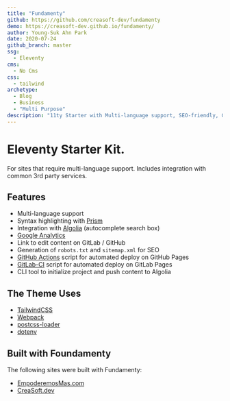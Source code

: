 ```yaml
---
title: "Fundamenty"
github: https://github.com/creasoft-dev/fundamenty
demo: https://creasoft-dev.github.io/fundamenty/
author: Young-Suk Ahn Park
date: 2020-07-24
github_branch: master 
ssg:
  - Eleventy
cms:
  - No Cms
css:
  - tailwind
archetype:
  - Blog
  - Business
  - "Multi Purpose"
description: "11ty Starter with Multi-language support, SEO-friendly, GitHub/GitLab Pages-ready"
---
```


# Eleventy Starter Kit.

For sites that require multi-language support. Includes integration with common 3rd party services.

## Features
- Multi-language support
- Syntax highlighting with [Prism](https://prismjs.com/)
- Integration with [Algolia](https://www.algolia.com/) (autocomplete search box)
- [Google Analytics](https://analytics.google.com/)
- Link to edit content on GitLab / GitHub
- Generation of `robots.txt` and `sitemap.xml` for SEO
- [GitHub Actions](https://docs.github.com/en/actions) script for automated deploy on GitHub Pages
- [GitLab-CI](https://about.gitlab.com/stages-devops-lifecycle/continuous-integration/) script for automated deploy on GitLab Pages
- CLI tool to initialize project and push content to Algolia 

## The Theme Uses
- [TailwindCSS](https://tailwindcss.com/)
- [Webpack](https://webpack.js.org/)
- [postcss-loader](https://github.com/postcss/postcss-loader)
- [dotenv](https://github.com/motdotla/dotenv)

## Built with Foundamenty
The following sites were built with Fundamenty:
- [EmpoderemosMas.com](https://empoderemosmas.com/)
- [CreaSoft.dev](https://creasoft.dev/)
